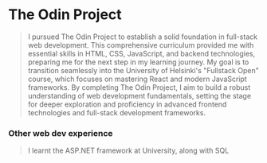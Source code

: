 # The Odin Project
> I pursued The Odin Project to establish a solid foundation in full-stack web development. This comprehensive curriculum provided me with essential skills in HTML, CSS, JavaScript, and backend technologies, preparing me for the next step in my learning journey. My goal is to transition seamlessly into the University of Helsinki's "Fullstack Open" course, which focuses on mastering React and modern JavaScript frameworks. By completing The Odin Project, I aim to build a robust understanding of web development fundamentals, setting the stage for deeper exploration and proficiency in advanced frontend technologies and full-stack development frameworks.

### Other web dev experience
> I learnt the ASP.NET framework at University, along with SQL
